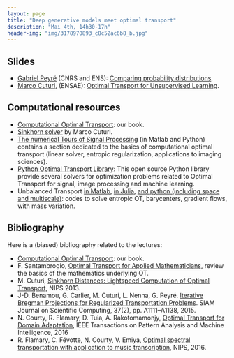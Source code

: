 ```yaml
---
layout: page
title: "Deep generative models meet optimal transport"
description: "Mai 4th, 14h30-17h"
header-img: "img/3178970893_c8c52ac6b8_b.jpg"
---
```


Slides
----

- [Gabriel Peyré](http://www.gpeyre.com) (CNRS and ENS): [Comparing probability distributions](../slides/mc15-peyre.pdf).
- [Marco Cuturi](http://marcocuturi.net/), (ENSAE): [Optimal Transport for Unsupervised Learning](../slides/mc15-cuturi.pdf).

Computational resources
----

- [Computational Optimal Transport](https://optimaltransport.github.io/): our book.
- [Sinkhorn solver](http://marcocuturi.net/SI.html) by Marco Cuturi.
- [The numerical Tours of Signal Processing](http://www.numerical-tours.com) (in Matlab and Python) contains a section dedicated to the basics of computational optimal transport (linear solver, entropic regularization, applications to imaging sciences).
- [Python Optimal Transport Library](https://github.com/rflamary/POT): This open source Python library provide several solvers for optimization problems related to Optimal Transport for signal, image processing and machine learning.
- Unbalanced Transport [in Matlab](https://github.com/gpeyre/2017-MCOM-unbalanced-ot), [in Julia](https://github.com/lchizat/optimal-transport), [and python (including space and multiscale)](https://github.com/bernhard-schmitzer/optimal-transport): codes to solve entropic OT, barycenters, gradient flows, with mass variation.

Bibliography
----

Here is a (biased) bibliography related to the lectures:

- [Computational Optimal Transport](https://optimaltransport.github.io/): our book.
- F. Santambrogio, [Optimal Transport for Applied Mathematicians](http://www.springer.com/fr/book/9783319208275), review the basics of the mathematics underlying OT.
- M. Cuturi, [Sinkhorn Distances: Lightspeed Computation of Optimal Transport](http://marcocuturi.net/Papers/cuturi13sinkhorn.pdf), NIPS 2013.
- J-D. Benamou, G. Carlier, M. Cuturi, L. Nenna, G. Peyré. [Iterative Bregman Projections for Regularized Transportation Problems](https://hal.archives-ouvertes.fr/hal-01096124). SIAM Journal on Scientific Computing, 37(2), pp. A1111–A1138, 2015.
- N. Courty, R. Flamary, D. Tuia, A. Rakotomamonjy, [Optimal Transport for Domain Adaptation](https://hal.archives-ouvertes.fr/hal-01377220/file/OTPAMI.pdf), IEEE Transactions on Pattern Analysis and Machine Intelligence, 2016
- R. Flamary, C. Févotte, N. Courty, V. Emiya, [Optimal spectral transportation with application to music transcription](https://hal.archives-ouvertes.fr/hal-01377533/file/nips_2016.pdf), NIPS, 2016.
